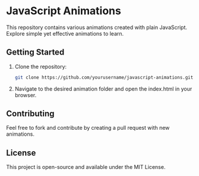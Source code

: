 # JavaScript Animations

This repository contains various animations created with plain JavaScript. Explore simple yet effective animations to learn.

## Getting Started

1. Clone the repository:
   
   ```bash
   git clone https://github.com/yourusername/javascript-animations.git
   ```
2. Navigate to the desired animation folder and open the index.html in your browser.

## Contributing

Feel free to fork and contribute by creating a pull request with new animations.

## License

This project is open-source and available under the MIT License.
